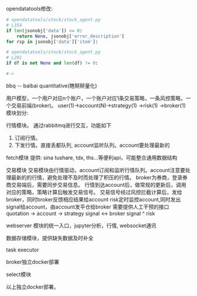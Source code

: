 opendatatools修改:
```python
# opendatatools/stock/stock_agent.py
# L354
if len(jsonobj['data']) <= 0:
    return None, jsonobj['error_description']
for rsp in jsonobj['data']['item']:

# opendatatools/stock/stock_agent.py
# L201
if df is not None and len(df) != 0:

#->


```


bbq -- baibai quantitative(瞎掰掰量化)

用户模型，一个用户对应n个账户，一个账户对应1条交易策略，一条风控策略，一个交易前端(broker)。
user(1)->account(N)->strategy(1)
                   ->risk(1)
                   ->broker(1)
模块划分:

行情模块。
通过rabbitmq进行交互，功能如下
1. 订阅行情。
2. 下发行情。直接丢都队列, account监听队列。account要处理最新的

fetch模块
提供: sina tushare, tdx, ths...等便利api，可能整合通用数据结构

交易模块
交易模块由行情驱动，account订阅和监听行情队列。account注意要处理最新的的行情，避免处理不及时而处理了积压的行情。
broker为券商，登录券商交易端后，需要同步交易信息。
行情到达account后，做常规的更新后，调用对应的策略，策略计算后触发交易信号。
交易信号经过风控拦截计算后，发给broker，同时broker反馈相应结果给account
risk定时监控account,同时发出signal给account，由account发平仓给broker
需要提供人工干预的接口
quotation -> account -> strategy 
                     signal <-> broker 
            signal
             ^
            risk

webserver
模块的统一入口，jupyter分析，行情, websocket通讯

数据存储模块，提供缺失数据及时补全

task executor

             
broker独立docker部署

select模块
          
          
以上独立docker部署。
          


